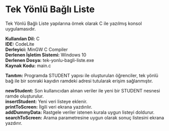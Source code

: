 ﻿ Tek Yönlü Bağlı Liste
=======
Tek Yönlü Bağlı Liste yapılarına örnek olarak C ile yazılmış konsol uygulamasıdır.

**Kullanılan Dil:** C  
**IDE:** CodeLite  
**Derleyici:** MinGW C Compiler  
**Derlenen İşletim Sistemi:** Windows 10  
**Derlenen Dosya:** tek-yonlu-bagli-liste.exe  
**Kaynak Kodu:** main.c  

**Tanıtım:**
Programda STUDENT yapısı ile oluşturulan öğrenciler, tek yönlü bağ ile bir sonraki kayıdın ramdeki adresi tutularak erişim sağlanmıştır.  

**newStudent:** Son kullanıcıdan alınan veriler ile yeni bir STUDENT nesnesi ramde oluşturulur.  
**insertStudent:** Yeni veri listeye eklenir.  
**printToScreen:** İlgili veri ekrana yazdırılır.  
**addDummyData:** Rastgele veriler istenen kurala uygun listeyi doldurur.  
**searchToScreen:** Arama parametresine uygun olarak sonuç listesini ekrana yazdırır.  
